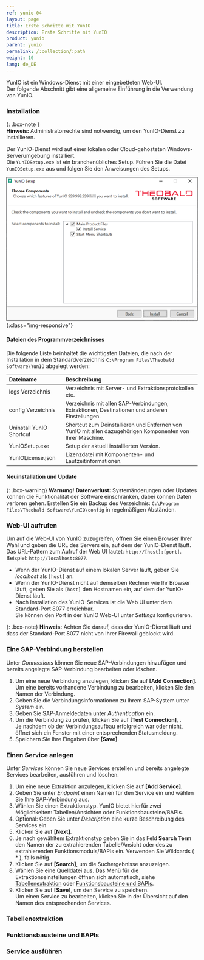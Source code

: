 ```yaml
---
ref: yunio-04
layout: page
title: Erste Schritte mit YunIO
description: Erste Schritte mit YunIO
product: yunio
parent: yunio
permalink: /:collection/:path
weight: 10
lang: de_DE
---
```


YunIO ist ein Windows-Dienst mit einer eingebetteten Web-UI. <br>
Der folgende Abschnitt gibt eine allgemeine Einführung in die Verwendung von YunIO.

### Installation

{: .box-note }																   
**Hinweis:** Administratorrechte sind notwendig, um den YunIO-Dienst zu installieren.

Der YunIO-Dienst wird auf einer lokalen oder Cloud-gehosteten Windows-Serverumgebung installiert. <br>
Die `YunIOSetup.exe` ist ein branchenübliches Setup. 
Führen Sie die Datei `YunIOSetup.exe` aus und folgen Sie den Anweisungen des Setups.

![XU-Setup](/img/content/yunio/yunio-setup.png){:class="img-responsive"}

#### Dateien des Programmverzeichnisses
Die folgende Liste beinhaltet die wichtigsten Dateien, die nach der Installation in dem Standardverzeichnis `C:\Program Files\Theobald Software\YunIO` abgelegt werden:

|Dateiname | Beschreibung |
|:----|:---|
| logs Verzeichnis| Verzeichnis mit Server- und Extraktionsprotokollen etc. |
| config Verzeichnis | Verzeichnis mit allen SAP-Verbindungen, Extraktionen, Destinationen und anderen Einstellungen.|
| Uninstall YunIO Shortcut | Shortcut zum Deinstallieren und Entfernen von YunIO mit allen dazugehörigen Komponenten von Ihrer Maschine. |
| YunIOSetup.exe| Setup der aktuell installierten Version. |
| YunIOLicense.json | Lizenzdatei mit Komponenten- und Laufzeitinformationen. |


#### Neuinstallation und Update

{: .box-warning}
**Warnung!** **Datenverlust:**
Systemänderungen oder Updates können die Funktionalität der Software einschränken, dabei können Daten verloren gehen. 
Erstellen Sie ein Backup des Verzeichnis: `C:\Program Files\Theobald Software\YunIO\config` in regelmäßigen Abständen.


### Web-UI aufrufen

Um auf die Web-UI von YunIO zuzugreifen, öffnen Sie einen Browser Ihrer Wahl und geben die URL des Servers ein, auf dem der YunIO-Dienst läuft.<br>
Das URL-Pattern zum Aufruf der Web UI lautet: `http://[host]:[port]`. Beispiel: `http://localhost:8077`.<br>
- Wenn der YunIO-Dienst auf einem lokalen Server läuft, geben Sie *localhost* als `[host]` an.
- Wenn der YunIO-Dienst nicht auf demselben Rechner wie Ihr Browser läuft, geben Sie als `[host]` den Hostnamen ein, auf dem der YunIO-Dienst läuft. <br>
- Nach Installation des YunIO-Services ist die Web UI unter dem Standard-Port 8077 erreichbar.<br>
Sie können den Port in der YunIO Web-UI unter *Settings* konfigurieren. <br>

{: .box-note}
**Hinweis:** Achten Sie darauf, dass der YunIO-Dienst läuft und dass der Standard-Port 8077 nicht von Ihrer Firewall geblockt wird.


### Eine SAP-Verbindung herstellen

Unter *Connections* können Sie neue SAP-Verbindungen hinzufügen und bereits angelegte SAP-Verbindung bearbeiten oder löschen. 

1. Um eine neue Verbindung anzulegen, klicken Sie auf **[Add Connection]**. <br>
Um eine bereits vorhandene Verbindung zu bearbeiten, klicken Sie den Namen der Verbindung.
2. Geben Sie die Verbindungsinformationen zu Ihrem SAP-System unter *System* ein.
3. Geben Sie SAP-Anmeldedaten unter *Authentication* ein.
4. Um die Verbindung zu prüfen, klicken Sie auf **[Test Connection]**, .<br>
Je nachdem ob der Verbindungsaufbau erfolgreich war oder nicht, öffnet sich ein Fenster mit einer entsprechenden Statusmeldung.
5. Speichern Sie Ihre Eingaben über **[Save]**.


### Einen Service anlegen

Unter *Services* können Sie neue Services erstellen und bereits angelegte Services bearbeiten, ausführen und löschen.

1. Um eine neue Extraktion anzulegen, klicken Sie auf **[Add Service]**. 
2. Geben Sie unter *Endpoint* einen Namen für den Service ein und wählen Sie Ihre SAP-Verbindung aus.
3. Wählen Sie einen Extraktionstyp. YunIO bietet hierfür zwei Möglichkeiten: Tabellen/Ansichten oder Funktionsbausteine/BAPIs.
4. Optional: Geben Sie unter *Description* eine kurze Beschreibung des Services ein.
5. Klicken Sie auf **[Next]**.
6. Je nach gewähltem Extraktionstyp geben Sie in das Feld **Search Term** den Namen der zu extrahierenden Tabelle/Ansicht oder des zu extrahierenden Funktionsmoduls/BAPIs ein. 
Verwenden Sie Wildcards ( * ), falls nötig. 
7. Klicken Sie auf **[Search]**, um die Suchergebnisse anzuzeigen. 
8. Wählen Sie eine Quelldatei aus. Das Menü für die Extraktionseinstellungen öffnen sich automatisch, siehe [Tabellenextraktion](#tabellenextraktion) oder [Funktionsbausteine und BAPIs](#funktionsbausteine-und-bapis).
9. Klicken Sie auf **[Save]**, um den Service zu speichern. <br>
Um einen Service zu bearbeiten, klicken Sie in der Übersicht auf den Namen des entsprechenden Services.

<!--- Um eine bereits vorhandene Extraktion zu bearbeiten, klicken Sie unter *Actions* auf **[..]** und wählen Sie **Edit**.
--->
### Tabellenextraktion

### Funktionsbausteine und BAPIs

### Service ausführen



